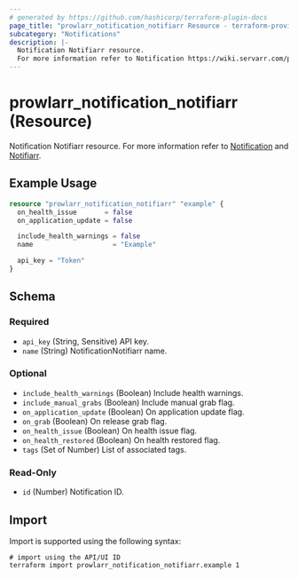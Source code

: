 ```yaml
---
# generated by https://github.com/hashicorp/terraform-plugin-docs
page_title: "prowlarr_notification_notifiarr Resource - terraform-provider-prowlarr"
subcategory: "Notifications"
description: |-
  Notification Notifiarr resource.
  For more information refer to Notification https://wiki.servarr.com/prowlarr/settings#connect and Notifiarr https://wiki.servarr.com/prowlarr/supported#notifiarr.
---
```


# prowlarr_notification_notifiarr (Resource)

<!-- subcategory:Notifications -->
Notification Notifiarr resource.
For more information refer to [Notification](https://wiki.servarr.com/prowlarr/settings#connect) and [Notifiarr](https://wiki.servarr.com/prowlarr/supported#notifiarr).

## Example Usage

```terraform
resource "prowlarr_notification_notifiarr" "example" {
  on_health_issue       = false
  on_application_update = false

  include_health_warnings = false
  name                    = "Example"

  api_key = "Token"
}
```

<!-- schema generated by tfplugindocs -->
## Schema

### Required

- `api_key` (String, Sensitive) API key.
- `name` (String) NotificationNotifiarr name.

### Optional

- `include_health_warnings` (Boolean) Include health warnings.
- `include_manual_grabs` (Boolean) Include manual grab flag.
- `on_application_update` (Boolean) On application update flag.
- `on_grab` (Boolean) On release grab flag.
- `on_health_issue` (Boolean) On health issue flag.
- `on_health_restored` (Boolean) On health restored flag.
- `tags` (Set of Number) List of associated tags.

### Read-Only

- `id` (Number) Notification ID.

## Import

Import is supported using the following syntax:

```shell
# import using the API/UI ID
terraform import prowlarr_notification_notifiarr.example 1
```
